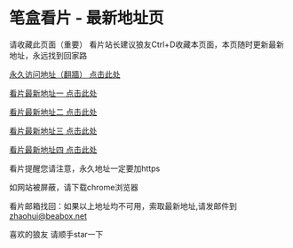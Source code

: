 # 笔盒看片 - 最新地址页

请收藏此页面（重要）
看片站长建议狼友Ctrl+D收藏本页面，本页随时更新最新地址，永远找到回家路

[永久访问地址（翻牆） 点击此处](https://beabox.net/)

[看片最新地址一 点击此处](https://s3l2lj83qbjl.shop)

[看片最新地址二 点击此处](https://h9uzquoyvwu.shop)

[看片最新地址三 点击此处](https://h9uzquoyvwu.shop)

[看片最新地址四 点击此处](https://h9uzquoyvwu.shop)

看片提醒您请注意，永久地址一定要加https

如网站被屏蔽，请下载chrome浏览器

看片邮箱找回：如果以上地址均不可用，索取最新地址,请发邮件到 zhaohui@beabox.net

喜欢的狼友 请顺手star一下